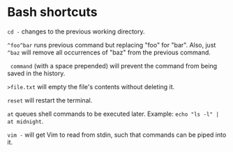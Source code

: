 # Bash shortcuts

`cd -` changes to the previous working directory.

`^foo^bar` runs previous command but replacing "foo" for "bar". Also, just `^baz` will remove all occurrences of "baz" from the previous command.

` command` (with a space prepended) will prevent the command from being saved in the history.

`>file.txt` will empty the file's contents without deleting it.

`reset` will restart the terminal.

`at` queues shell commands to be executed later. Example: `echo "ls -l" | at midnight`.

`vim -` will get Vim to read from stdin, such that commands can be piped into it.

